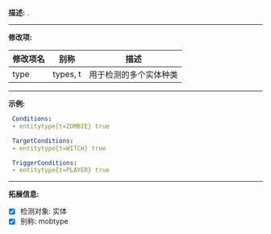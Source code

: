 **描述:** .

---

**修改项:**

| 修改项名  | 别称           | 描述                      |
| --------- | -------------- | ------------------------- |
| type      | types, t | 用于检测的多个实体种类 |

---

**示例:**

```yaml
 Conditions:
 - entitytype{t=ZOMBIE} true
```
```yaml
 TargetConditions:
 - entitytype{t=WITCH} true
```
```yaml
 TriggerConditions:
 - entitytype{t=PLAYER} true
```

---

**拓展信息:**

- [x] 检测对象: 实体
- [x] 别称: mobtype